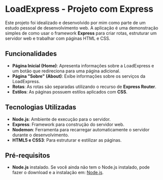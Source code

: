 # LoadExpress - Projeto com Express

Este projeto foi idealizado e desenvolvido por mim como parte de um estudo pessoal de desenvolvimento web. A aplicação é uma demonstração simples de como usar o framework **Express** para criar rotas, estruturar um servidor web e trabalhar com páginas HTML e CSS.

## Funcionalidades

- **Página Inicial (Home)**: Apresenta informações sobre a LoadExpress e um botão que redireciona para uma página adicional.
- **Página "Sobre" (About)**: Exibe informações sobre os serviços da LoadExpress.
- **Rotas**: As rotas são separadas utilizando o recurso de **Express Router**.
- **Estilos**: As páginas possuem estilos aplicados com **CSS**.

## Tecnologias Utilizadas

- **Node.js**: Ambiente de execução para o servidor.
- **Express**: Framework para construção do servidor web.
- **Nodemon**: Ferramenta para recarregar automaticamente o servidor durante o desenvolvimento.
- **HTML5 e CSS3**: Para estruturar e estilizar as páginas.

## Pré-requisitos

- **Node.js** instalado. Se você ainda não tem o Node.js instalado, pode fazer o download e a instalação em: [Node.js](https://nodejs.org/).
